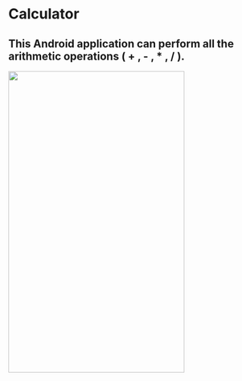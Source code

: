 # Calculator
## This Android application can perform all the arithmetic operations ( + , - , * , / ).

<img src="https://user-images.githubusercontent.com/65064180/121844534-cb09a380-cd01-11eb-9f77-98c7ca9c325e.jpg" width ="350" height="600" /> 
 
 
